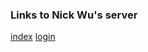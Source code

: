 ### Links to Nick Wu's server ###
[index](http://www.cs.unc.edu/Courses/comp426-f16/users/junaowu/final/index.html)
[login](http://www.cs.unc.edu/Courses/comp426-f16/users/junaowu/final/login.html)
